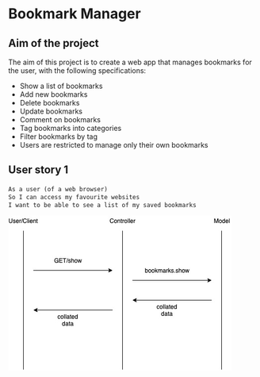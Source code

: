 # Bookmark Manager

## Aim of the project

The aim of this project is to create a web app that manages bookmarks for the user, with the following specifications:

* Show a list of bookmarks
* Add new bookmarks
* Delete bookmarks
* Update bookmarks
* Comment on bookmarks
* Tag bookmarks into categories
* Filter bookmarks by tag
* Users are restricted to manage only their own bookmarks

## User story 1

```
As a user (of a web browser)
So I can access my favourite websites
I want to be able to see a list of my saved bookmarks
```

![Domain Model for User Story 1](https://github.com/breycarr/bookmark_manager/blob/master/Untitled%20Diagram.jpg?raw=true)
